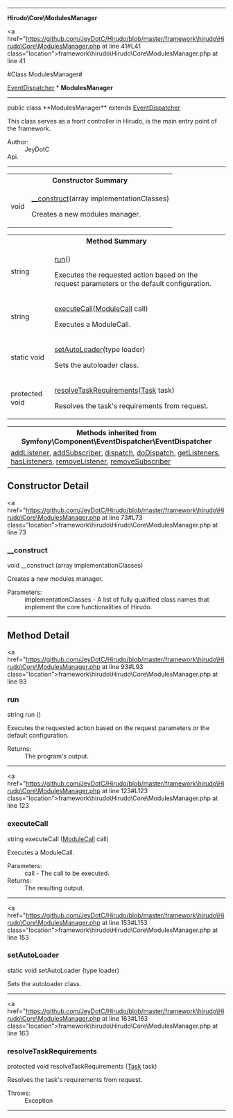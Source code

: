 
- - -

**Hirudo\Core\ModulesManager**


<a href="https://github.com/JeyDotC/Hirudo/blob/master/framework\hirudo\Hirudo\Core\ModulesManager.php at line 41#L41 class="location">framework\hirudo\Hirudo\Core\ModulesManager.php at line 41</a>

#Class ModulesManager#

<a href="https://github.com/JeyDotC/Hirudo-docs/blob/master/symfony/component/eventdispatcher/eventdispatcher.html">EventDispatcher</a>
    * **ModulesManager**




- - -

<p class="signature">public  class **ModulesManager**
extends <a href="https://github.com/JeyDotC/Hirudo-docs/blob/master/symfony/component/eventdispatcher/eventdispatcher.html">EventDispatcher</a>

</p>

<div class="comment" id="overview_description"><p>This class serves as a front controller in Hirudo, is the main entry
point of the framework.</p></div>

<dl>
<dt>Author:</dt>
<dd>JeyDotC</dd>
<dt>Api.</dt>
</dl>


- - -

<table id="summary_constructor">
<tr><th colspan="2">Constructor Summary</th></tr>
<tr>
<td><span class='k'></span> <span class='nx'>void</span></td>
<td class="description"><p class="name"><a href="#__construct">__construct</a>(array<string> implementationClasses)</p><p class="description">Creates a new modules manager.</p></td>
</tr>
</table>

<table id="summary_method">
<tr><th colspan="2">Method Summary</th></tr>
<tr>
<td><span class='k'></span> <span class='nx'>string</span></td>
<td class="description"><p class="name"><a href="#run">run</a>()</p><p class="description">Executes the requested action based on the request parameters or the
default configuration.</p></td>
</tr>
<tr>
<td><span class='k'></span> <span class='nx'>string</span></td>
<td class="description"><p class="name"><a href="#executecall">executeCall</a>(<a href="../../hirudo/core/context/modulecall.html">ModuleCall</a> call)</p><p class="description">Executes a ModuleCall.</p></td>
</tr>
<tr>
<td><span class='k'>static </span> <span class='nx'>void</span></td>
<td class="description"><p class="name"><a href="#setautoloader">setAutoLoader</a>(type loader)</p><p class="description">Sets the autoloader class.</p></td>
</tr>
<tr>
<td><span class='k'>protected </span> <span class='nx'>void</span></td>
<td class="description"><p class="name"><a href="#resolvetaskrequirements">resolveTaskRequirements</a>(<a href="../../hirudo/core/task.html">Task</a> task)</p><p class="description">Resolves the task's requirements from request.</p></td>
</tr>
</table>

<table class="inherit">
<tr><th colspan="2">Methods inherited from Symfony\Component\EventDispatcher\EventDispatcher</th></tr>
<tr><td><a href="https://github.com/JeyDotC/Hirudo-docs/blob/master/symfony/component/eventdispatcher/eventdispatcher.html#addListener()">addListener</a>, <a href="https://github.com/JeyDotC/Hirudo-docs/blob/master/symfony/component/eventdispatcher/eventdispatcher.html#addSubscriber()">addSubscriber</a>, <a href="https://github.com/JeyDotC/Hirudo-docs/blob/master/symfony/component/eventdispatcher/eventdispatcher.html#dispatch()">dispatch</a>, <a href="https://github.com/JeyDotC/Hirudo-docs/blob/master/symfony/component/eventdispatcher/eventdispatcher.html#doDispatch()">doDispatch</a>, <a href="https://github.com/JeyDotC/Hirudo-docs/blob/master/symfony/component/eventdispatcher/eventdispatcher.html#getListeners()">getListeners</a>, <a href="https://github.com/JeyDotC/Hirudo-docs/blob/master/symfony/component/eventdispatcher/eventdispatcher.html#hasListeners()">hasListeners</a>, <a href="https://github.com/JeyDotC/Hirudo-docs/blob/master/symfony/component/eventdispatcher/eventdispatcher.html#removeListener()">removeListener</a>, <a href="https://github.com/JeyDotC/Hirudo-docs/blob/master/symfony/component/eventdispatcher/eventdispatcher.html#removeSubscriber()">removeSubscriber</a></td></tr></table>

<h2 id="detail_method">Constructor Detail</h2>

<a href="https://github.com/JeyDotC/Hirudo/blob/master/framework\hirudo\Hirudo\Core\ModulesManager.php at line 73#L73 class="location">framework\hirudo\Hirudo\Core\ModulesManager.php at line 73</a>

<h3 id="__construct">__construct</h3>
<span class='k'></span> <span class='nx'>void</span> <span class='nf'>__construct</span> (array<string> implementationClasses)

<div class="details">
<p>Creates a new modules manager.</p><dl>
<dt>Parameters:</dt>
<dd>implementationClasses - A list of fully qualified class names that implement the core functionalities of Hirudo.</dd>
</dl>
</div>

- - -

<h2 id="detail_method">Method Detail</h2>

<a href="https://github.com/JeyDotC/Hirudo/blob/master/framework\hirudo\Hirudo\Core\ModulesManager.php at line 93#L93 class="location">framework\hirudo\Hirudo\Core\ModulesManager.php at line 93</a>

<h3 id="run()">run</h3>
<span class='k'></span> <span class='nx'>string</span> <span class='nf'>run</span> ()

<div class="details">
<p>Executes the requested action based on the request parameters or the
default configuration.</p><dl>
<dt>Returns:</dt>
<dd>The program's output.</dd>
</dl>
</div>

- - -


<a href="https://github.com/JeyDotC/Hirudo/blob/master/framework\hirudo\Hirudo\Core\ModulesManager.php at line 123#L123 class="location">framework\hirudo\Hirudo\Core\ModulesManager.php at line 123</a>

<h3 id="executeCall()">executeCall</h3>
<span class='k'></span> <span class='nx'>string</span> <span class='nf'>executeCall</span> (<a href="../../hirudo/core/context/modulecall.html">ModuleCall</a> call)

<div class="details">
<p>Executes a ModuleCall.</p><dl>
<dt>Parameters:</dt>
<dd>call - The call to be executed.</dd>
<dt>Returns:</dt>
<dd>The resulting output.</dd>
</dl>
</div>

- - -


<a href="https://github.com/JeyDotC/Hirudo/blob/master/framework\hirudo\Hirudo\Core\ModulesManager.php at line 153#L153 class="location">framework\hirudo\Hirudo\Core\ModulesManager.php at line 153</a>

<h3 id="setAutoLoader()">setAutoLoader</h3>
<span class='k'>static </span> <span class='nx'>void</span> <span class='nf'>setAutoLoader</span> (type loader)

<div class="details">
<p>Sets the autoloader class.</p></div>

- - -


<a href="https://github.com/JeyDotC/Hirudo/blob/master/framework\hirudo\Hirudo\Core\ModulesManager.php at line 163#L163 class="location">framework\hirudo\Hirudo\Core\ModulesManager.php at line 163</a>

<h3 id="resolveTaskRequirements()">resolveTaskRequirements</h3>
<span class='k'>protected </span> <span class='nx'>void</span> <span class='nf'>resolveTaskRequirements</span> (<a href="../../hirudo/core/task.html">Task</a> task)

<div class="details">
<p>Resolves the task's requirements from request.</p><dl>
<dt>Throws:</dt>
<dd>Exception</dd>
</dl>
</div>

- - -

